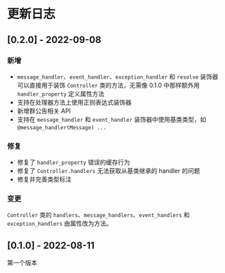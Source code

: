 # 更新日志
## [0.2.0] - 2022-09-08
### 新增

- `message_handler`、`event_handler`、`exception_handler` 和 `resolve` 装饰器可以直接用于装饰 `Controller` 类的方法，无需像 0.1.0 中那样额外用 `handler_property` 定义属性方法
- 支持在处理器方法上使用正则表达式装饰器
- 新增群公告相关 API
- 支持在 `message_handler` 和 `event_handler` 装饰器中使用基类类型，如 `@message_handler(Message) ...`

### 修复

- 修复了 `handler_property` 错误的缓存行为
- 修复了 `Controller.handlers` 无法获取从基类继承的 handler 的问题
- 修复并完善类型标注

### 变更

`Controller` 类的 `handlers`、`message_handlers`、`event_handlers` 和 `exception_handlers` 由属性改为方法。

## [0.1.0] - 2022-08-11

第一个版本
